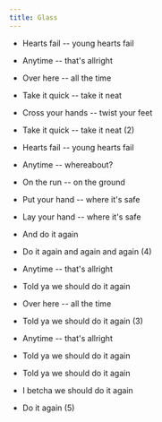 ```yaml
---
title: Glass
---
```


- Hearts fail -- young hearts fail

- Anytime -- that's allright

- Over here -- all the time

- Take it quick -- take it neat

- Cross your hands -- twist your feet

- Take it quick -- take it neat (2)

- Hearts fail -- young hearts fail

- Anytime -- whereabout?

- On the run -- on the ground

- Put your hand -- where it's safe

- Lay your hand -- where it's safe

- And do it again

- Do it again and again and again (4)



- Anytime -- that's allright

- Told ya we should do it again

- Over here -- all the time

- Told ya we should do it again (3)

- Anytime -- that's allright

- Told ya we should do it again

- Told ya we should do it again

- I betcha we should do it again

- Do it again (5)







